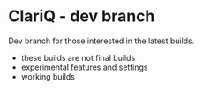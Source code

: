 # ClariQ - dev branch
Dev branch for those interested in the latest builds.
* these builds are not final builds
* experimental features and settings
* working builds

